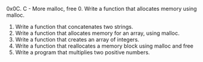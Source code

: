 0x0C. C - More malloc, free
0. Write a function that allocates memory using malloc.
1. Write a function that concatenates two strings.
2. Write a function that allocates memory for an array, using malloc.
3. Write a function that creates an array of integers. 
4. Write a function that reallocates a memory block using malloc and free
5. Write a program that multiplies two positive numbers.
